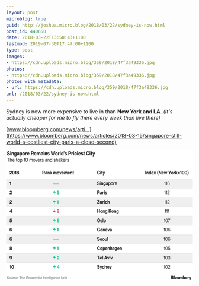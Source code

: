 ```yaml
---
layout: post
microblog: true
guid: http://joshua.micro.blog/2018/03/22/sydney-is-now.html
post_id: 440650
date: 2018-03-22T13:50:43+1100
lastmod: 2019-07-30T17:47:00+1100
type: post
images:
- https://cdn.uploads.micro.blog/359/2018/47f3a49336.jpg
photos:
- https://cdn.uploads.micro.blog/359/2018/47f3a49336.jpg
photos_with_metadata:
- url: https://cdn.uploads.micro.blog/359/2018/47f3a49336.jpg
url: /2018/03/22/sydney-is-now.html
---
```

Sydney is now more expensive to live in than **New York and LA**. _(It's actually cheaper for me to fly there every week than live there)_

[www.bloomberg.com/news/arti...](https://www.bloomberg.com/news/articles/2018-03-15/singapore-still-world-s-costliest-city-paris-a-close-second)

<img src="uploads/2018/47f3a49336.jpg" width="600" height="353" />
